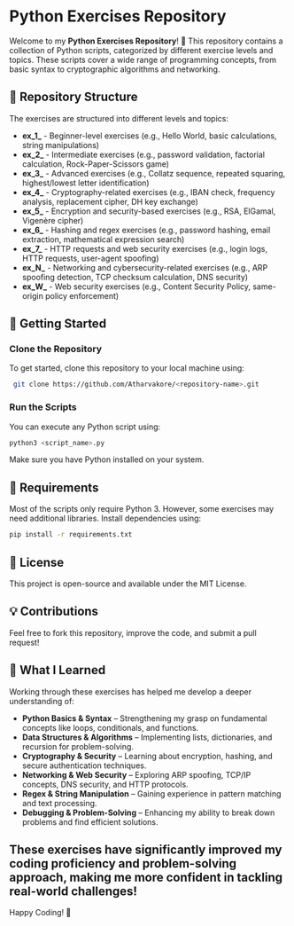 # Python Exercises Repository

Welcome to my **Python Exercises Repository**! 🚀 This repository contains a collection of Python scripts, categorized by different exercise levels and topics. These scripts cover a wide range of programming concepts, from basic syntax to cryptographic algorithms and networking.

## 📂 Repository Structure
The exercises are structured into different levels and topics:

- **ex_1_** - Beginner-level exercises (e.g., Hello World, basic calculations, string manipulations)
- **ex_2_** - Intermediate exercises (e.g., password validation, factorial calculation, Rock-Paper-Scissors game)
- **ex_3_** - Advanced exercises (e.g., Collatz sequence, repeated squaring, highest/lowest letter identification)
- **ex_4_** - Cryptography-related exercises (e.g., IBAN check, frequency analysis, replacement cipher, DH key exchange)
- **ex_5_** - Encryption and security-based exercises (e.g., RSA, ElGamal, Vigenère cipher)
- **ex_6_** - Hashing and regex exercises (e.g., password hashing, email extraction, mathematical expression search)
- **ex_7_** - HTTP requests and web security exercises (e.g., login logs, HTTP requests, user-agent spoofing)
- **ex_N_** - Networking and cybersecurity-related exercises (e.g., ARP spoofing detection, TCP checksum calculation, DNS security)
- **ex_W_** - Web security exercises (e.g., Content Security Policy, same-origin policy enforcement)

## 🚀 Getting Started
### Clone the Repository
To get started, clone this repository to your local machine using:
```sh
 git clone https://github.com/Atharvakore/<repository-name>.git
```

### Run the Scripts
You can execute any Python script using:
```sh
python3 <script_name>.py
```
Make sure you have Python installed on your system.

## 🔧 Requirements
Most of the scripts only require Python 3. However, some exercises may need additional libraries. Install dependencies using:
```sh
pip install -r requirements.txt
```

## 📜 License
This project is open-source and available under the MIT License.

## 💡 Contributions
Feel free to fork this repository, improve the code, and submit a pull request!

## 📖 What I Learned
Working through these exercises has helped me develop a deeper understanding of:
- **Python Basics & Syntax** – Strengthening my grasp on fundamental concepts like loops, conditionals, and functions.
- **Data Structures & Algorithms** – Implementing lists, dictionaries, and recursion for problem-solving.
- **Cryptography & Security** – Learning about encryption, hashing, and secure authentication techniques.
- **Networking & Web Security** – Exploring ARP spoofing, TCP/IP concepts, DNS security, and HTTP protocols.
- **Regex & String Manipulation** – Gaining experience in pattern matching and text processing.
- **Debugging & Problem-Solving** – Enhancing my ability to break down problems and find efficient solutions.

These exercises have significantly improved my coding proficiency and problem-solving approach, making me more confident in tackling real-world challenges!
---
Happy Coding! 🚀


